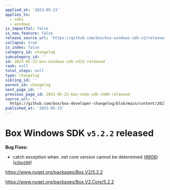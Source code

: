 ```yaml
---
applied_at: '2023-05-23'
applies_to:
  - sdks
  - windows
is_impactful: false
is_new_feature: false
release_source_url: 'https://github.com/box/box-windows-sdk-v2/releases/tag/v5.2.2'
collapse: true
is_index: false
category_id: changelog
subcategory_id: ''
id: 2023-05-23-box-windows-sdk-v522-released
rank: null
total_steps: null
type: changelog
sibling_id: ''
parent_id: changelog
next_page_id: ''
previous_page_id: 2023-05-23-box-node-sdk-v300-released
source_url: >-
  https://github.com/box/box-developer-changelog/blob/main/content/2023/05-23-box-windows-sdk-v522-released.md
published_at: '2023-05-23'
---
```

# Box Windows SDK `v5.2.2` released

**Bug Fixes:**

* catch exception when .net core version cannot be determined ([#906][1]) ([`e3be209`][2])

<https://www.nuget.org/packages/Box.V2/5.2.2>

<https://www.nuget.org/packages/Box.V2.Core/5.2.2>

[1]: https://github.com/box/box-windows-sdk-v2/issues/906

[2]: https://github.com/box/box-windows-sdk-v2/commit/e3be209b20a5c323f547d7634663883613959180